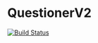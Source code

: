 # QuestionerV2
[![Build Status](https://travis-ci.com/jakazzy/questionerV2.svg?branch=master)](https://travis-ci.com/jakazzy/questionerV2)
